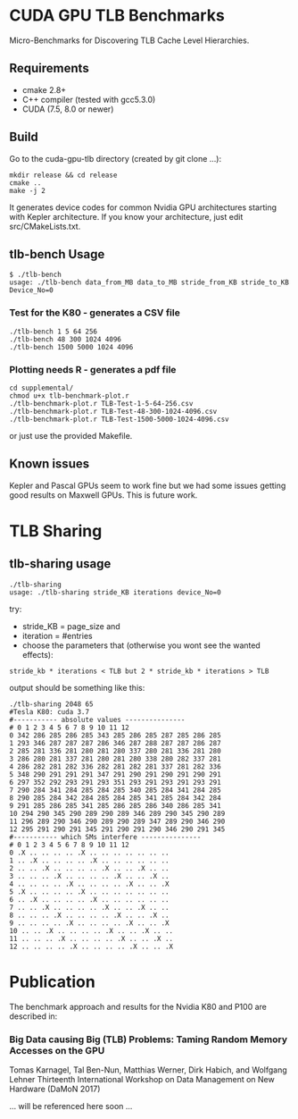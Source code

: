 # CUDA GPU TLB Benchmarks

Micro-Benchmarks for Discovering TLB Cache Level Hierarchies.

## Requirements

- cmake 2.8+
- C++ compiler (tested with gcc5.3.0)
- CUDA (7.5, 8.0 or newer)

## Build

Go to the cuda-gpu-tlb directory (created by git clone ...):

```
mkdir release && cd release
cmake ..
make -j 2
```

It generates device codes for common Nvidia GPU architectures starting with Kepler architecture. If you know your architecture, just edit src/CMakeLists.txt.

## tlb-bench Usage

```
$ ./tlb-bench 
usage: ./tlb-bench data_from_MB data_to_MB stride_from_KB stride_to_KB Device_No=0
```

### Test for the K80 - generates a CSV file 

```
./tlb-bench 1 5 64 256
./tlb-bench 48 300 1024 4096
./tlb-bench 1500 5000 1024 4096
```

### Plotting needs R - generates a pdf file

```
cd supplemental/
chmod u+x tlb-benchmark-plot.r
./tlb-benchmark-plot.r TLB-Test-1-5-64-256.csv
./tlb-benchmark-plot.r TLB-Test-48-300-1024-4096.csv
./tlb-benchmark-plot.r TLB-Test-1500-5000-1024-4096.csv
```

or just use the provided Makefile.


## Known issues

Kepler and Pascal GPUs seem to work fine but we had some issues getting good results on Maxwell GPUs. This is future work.


# TLB Sharing

## tlb-sharing usage

```
./tlb-sharing 
usage: ./tlb-sharing stride_KB iterations device_No=0
```

try:

- stride_KB = page_size  and 
- iteration = #entries
- choose the parameters that (otherwise you wont see the wanted effects):
```
stride_kb * iterations < TLB but 2 * stride_kb * iterations > TLB
```

output should be something like this:

```
./tlb-sharing 2048 65
#Tesla K80: cuda 3.7
#----------- absolute values ---------------
# 0 1 2 3 4 5 6 7 8 9 10 11 12 
0 342 286 285 286 285 343 285 286 285 287 285 286 285 
1 293 346 287 287 287 286 346 287 288 287 287 286 287 
2 285 281 336 281 280 281 280 337 280 281 336 281 280 
3 286 280 281 337 281 280 281 280 338 280 282 337 281 
4 286 282 281 282 336 282 281 282 281 337 281 282 336 
5 348 290 291 291 291 347 291 290 291 290 291 290 291 
6 297 352 292 293 291 293 351 293 291 293 291 293 291 
7 290 284 341 284 285 284 285 340 285 284 341 284 285 
8 290 285 284 342 284 285 284 285 341 285 284 342 284 
9 291 285 286 285 341 285 286 285 286 340 286 285 341 
10 294 290 345 290 289 290 289 346 289 290 345 290 289 
11 296 289 290 346 290 289 290 289 347 289 290 346 290 
12 295 291 290 291 345 291 290 291 290 346 290 291 345 
#----------- which SMs interfere ---------------
# 0 1 2 3 4 5 6 7 8 9 10 11 12 
0 .X .. .. .. .. .X .. .. .. .. .. .. .. 
1 .. .X .. .. .. .. .X .. .. .. .. .. .. 
2 .. .. .X .. .. .. .. .X .. .. .X .. .. 
3 .. .. .. .X .. .. .. .. .X .. .. .X .. 
4 .. .. .. .. .X .. .. .. .. .X .. .. .X 
5 .X .. .. .. .. .X .. .. .. .. .. .. .. 
6 .. .X .. .. .. .. .X .. .. .. .. .. .. 
7 .. .. .X .. .. .. .. .X .. .. .X .. .. 
8 .. .. .. .X .. .. .. .. .X .. .. .X .. 
9 .. .. .. .. .X .. .. .. .. .X .. .. .X 
10 .. .. .X .. .. .. .. .X .. .. .X .. .. 
11 .. .. .. .X .. .. .. .. .X .. .. .X .. 
12 .. .. .. .. .X .. .. .. .. .X .. .. .X 
```

# Publication

The benchmark approach and results for the Nvidia K80 and P100 are described in:

### Big Data causing Big (TLB) Problems: Taming Random Memory Accesses on the GPU
Tomas Karnagel, Tal Ben-Nun, Matthias Werner, Dirk Habich, and Wolfgang Lehner
Thirteenth International Workshop on Data Management on New Hardware (DaMoN 2017)

... will be referenced here soon ...
